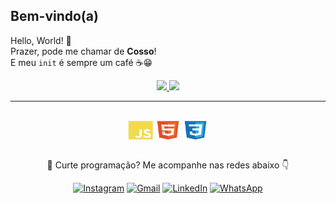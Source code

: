## Bem-vindo(a)   

Hello, World! 👋  
Prazer, pode me chamar de **Cosso**!  
E meu `init` é sempre um café ☕😁  

<div align="center">
  <a href="https://github.com/biel-cosso">
    <img height="180em" src="https://github-readme-stats.vercel.app/api?username=biel-cosso&show_icons=true&theme=tokyonight&include_all_commits=true&count_private=true&v=2"/>
    <img height="180em" src="https://github-readme-stats.vercel.app/api/top-langs/?username=biel-cosso&layout=compact&langs_count=10&cache_seconds=3600&theme=tokyonight&v=2"/>
  </a>
</div>

---

<div align="center"><br>
  <img align="center" alt="Js" height="30" width="40" src="https://raw.githubusercontent.com/devicons/devicon/master/icons/javascript/javascript-plain.svg">
  <img align="center" alt="HTML" height="30" width="40" src="https://raw.githubusercontent.com/devicons/devicon/master/icons/html5/html5-original.svg">
  <img align="center" alt="CSS" height="30" width="40" src="https://raw.githubusercontent.com/devicons/devicon/master/icons/css3/css3-original.svg">
</div>

<br>

<p align="center">
  📌 Curte programação? Me acompanhe nas redes abaixo 👇
</p>

<p align="center">
  <a href="https://instagram.com/bielcosso" target="_blank">
    <img alt="Instagram" src="https://img.shields.io/badge/Instagram-%23E4405F?style=for-the-badge&logo=instagram&logoColor=white"/></a>
  <a href="https://mail.google.com/mail/?extsrc=mailto&url=mailto:cosso.gabriel@gmail.com" target="_blank" rel="noopener noreferrer"> <img alt="Gmail" src="https://img.shields.io/badge/Gmail-%23EA4335?style=for-the-badge&logo=gmail&logoColor=white"/></a>
  <a href="https://www.linkedin.com/in/gabriel-cosso/" target="_blank">
    <img alt="LinkedIn" src="https://img.shields.io/badge/LinkedIn-%230A66C2?style=for-the-badge&logo=linkedin&logoColor=white"/></a>
  <a href="https://wa.me/5532998334322" target="_blank">
    <img alt="WhatsApp" src="https://img.shields.io/badge/WhatsApp-%2325D366?style=for-the-badge&logo=whatsapp&logoColor=white"/></a>
</p>
